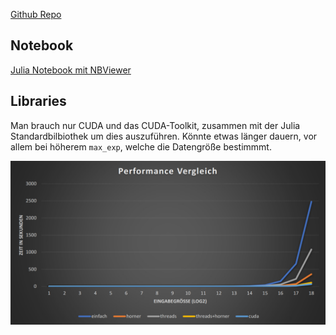 [Github Repo](https://github.com/jliese/fourier-transform/settings)

## Notebook

[Julia Notebook mit NBViewer](https://nbviewer.jupyter.org/github/jliese/fourier-transform/blob/master/nonequidistantfouriertransform.ipynb)

## Libraries

Man brauch nur CUDA und das CUDA-Toolkit, zusammen mit der Julia Standardbilbiothek um dies auszuführen.
Könnte etwas länger dauern, vor allem bei höherem `max_exp`, welche die Datengröße bestimmmt.

<img src="vgl1.png">